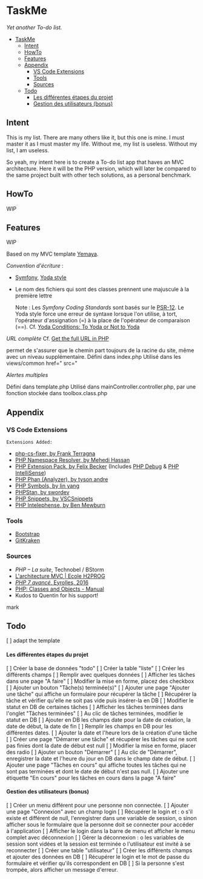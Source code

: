 # TaskMe
*Yet another To-do list.*


- [TaskMe](#taskme)
  - [Intent](#intent)
  - [HowTo](#howto)
  - [Features](#features)
  - [Appendix](#appendix)
    - [VS Code Extensions](#vs-code-extensions)
    - [Tools](#tools)
    - [Sources](#sources)
  - [Todo](#todo)
      - [Les différentes étapes du projet](#les-différentes-étapes-du-projet)
      - [Gestion des utilisateurs (bonus)](#gestion-des-utilisateurs-bonus)
## Intent

This is my list. There are many others like it, but this one is mine. I must master it as I must master my life. Without me, my list is useless. Without my list, I am useless.

So yeah, my intent here is to create a To-do list app that haves an MVC architecture. Here it will be the PHP version, which will later be compared to the same project built with other tech solutions, as a personal benchmark.

## HowTo
 WIP
## Features
 WIP

Based on my MVC template [Yemaya](https://github.com/claudejdev/yemaya).

*<Frenglish>*

_Convention d'écriture_ :
- [Symfony](https://symfony.com/doc/current/contributing/code/standards.html), [Yoda style](https://cs.symfony.com/doc/rules/control_structure/yoda_style.html)
- Le nom des fichiers qui sont des classes prennent une majuscule à la première lettre


    Note : Les *Symfony Coding Standards* sont basés sur le [PSR-12](https://www.php-fig.org/psr/psr-12/). Le Yoda style force une erreur de syntaxe lorsque l'on utilise, à tort, l'opérateur d'assignation (=) à la place de l'opérateur de comparaison (==).
    Cf. [Yoda Conditions: To Yoda or Not to Yoda](https://knowthecode.io/yoda-conditions-yoda-not-yoda "Yoda Conditions: To Yoda or Not to Yoda by Tonya Mork")


_URL complète_
Cf. [Get the full URL in PHP](https://www.geeksforgeeks.org/get-the-full-url-in-php/ "Get the full URL in PHP - GeeksforGeeks")

permet de s'assurer que le chemin part toujours de la racine du site, même avec un niveau supplémentaire.
Défini dans index.php
Utilisé dans les views/common
    href="<?php echo URL; ?>
    src="<?php echo URL; ?>


_Alertes multiples_

<!-- l'alerte est affichée si elle n'est pas vide dans la variable de session -->

Défini dans template.php
Utilisé dans mainController.controller.php, par une fonction stockée dans toolbox.class.php

## Appendix
### VS Code Extensions
    Extensions Added:
  - [php-cs-fixer, by Frank Terragna](https://marketplace.visualstudio.com/items?itemName=fterrag.vscode-php-cs-fixer)
  - [PHP Namespace Resolver, by Mehedi Hassan](https://marketplace.visualstudio.com/items?itemName=MehediDracula.php-namespace-resolver)
  - [PHP Extension Pack, by Felix Becker](https://marketplace.visualstudio.com/items?itemName=felixfbecker.php-pack) (Includes [PHP Debug](https://marketplace.visualstudio.com/items?itemName=felixfbecker.php-debug) & [PHP IntelliSense](https://marketplace.visualstudio.com/items?itemName=felixfbecker.php-intellisense))
  - [PHP Phan (Analyzer), by tyson andre](https://marketplace.visualstudio.com/items?itemName=TysonAndre.php-phan)
  - [PHP Symbols, by lin yang](https://marketplace.visualstudio.com/items?itemName=linyang95.php-symbols)
  - [PHPStan, by swordev](https://marketplace.visualstudio.com/items?itemName=swordev.phpstan)
  - [PHP Snippets, by VSCSnippets](https://marketplace.visualstudio.com/items?itemName=vsc-snippets.vsc-php-snippets)
  - [PHP Intelephense, by Ben Mewburn](https://marketplace.visualstudio.com/items?itemName=bmewburn.vscode-intelephense-client)

### Tools
- [Bootstrap](https://getbootstrap.com/)
- [GitKraken](https://www.gitkraken.com/)

### Sources
- *PHP – La suite*, Technobel / BStorm
- [L'architecture MVC | Ecole H2PROG](https://ecole.h2prog.com/courses/846335/lectures/15448687)
- [*PHP 7 avancé*, Eyrolles, 2016](https://www.eyrolles.com/Informatique/Livre/php-7-avance-9782212677201/)
- [PHP: Classes and Objects - Manual](https://www.php.net/manual/en/language.oop5.php/)
- Kudos to Quentin for his support!

mark
  
## Todo


 [ ] adapt the template
#### Les différentes étapes du projet
 [ ] Créer la base de données "todo"
 [ ] Créer la table "liste"
 [ ] Créer les différents champs
 [ ] Remplir avec quelques données
 [ ] Afficher les tâches dans une page "A faire"
 [ ] Modifier la mise en forme, placez des checkbox
 [ ] Ajouter un bouton "Tâche(s) terminée(s)"
 [ ] Ajouter une page "Ajouter une tâche" qui affiche un formulaire pour récupérer la tâche
 [ ] Récupérer la tâche et vérifier qu'elle ne soit pas vide puis insérer-la en DB
 [ ] Modifier le statut en DB de certaines tâches
 [ ] Afficher les tâches terminées dans l'onglet "Tâches terminées"
 [ ] Au clic de tâches terminées, modifier le statut en DB
 [ ] Ajouter en DB les champs date pour la date de création, la date de début, la date de fin
 [ ] Remplir les champs en DB pour les différentes dates.
 [ ] Ajouter la date et l'heure lors de la création d'une tâche
 [ ] Créer une page "Démarrer une tâche" et récupérer les tâches qui ne sont pas finies dont la
date de début est null
 [ ] Modifier la mise en forme, placer des radio
 [ ] Ajouter un bouton "Démarrer"
 [ ] Au clic de "Démarrer", enregistrer la date et l'heure du jour en DB dans le champ date de
début.
 [ ] Ajouter une page "Tâches en cours" qui affiche toutes les tâches qui ne sont pas terminées et
dont le date de début n'est pas null.
 [ ] Ajouter une étiquette "En cours" pour les tâches en cours dans la page "A faire"
#### Gestion des utilisateurs (bonus)
 [ ] Créer un menu différent pour une personne non connectée.
 [ ] Ajouter une page "Connexion" avec un champ login
 [ ] Récupérer le login et :
o s'il existe et différent de null, l'enregistrer dans une variable de session,
o sinon afficher sous le formulaire que la personne doit se connecter pour accéder à
l'application
 [ ] Afficher le login dans la barre de menu et afficher le menu complet avec déconnexion
 [ ] Gérer la déconnexion :
o les variables de session sont vidées et la session est terminée
o l'utilisateur est invité à se reconnecter
 [ ] Créer une table "utilisateur"
 [ ] Créer les différents champs et ajouter des données en DB
 [ ] Récupérer le login et le mot de passe du formulaire et vérifier qu'ils correspondent en DB
 [ ] Si la personne s'est trompée, alors afficher un message d'erreur.
  